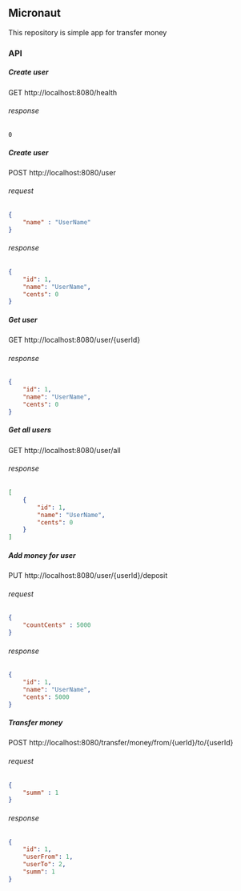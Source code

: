## Micronaut 

This repository is simple app for transfer money

### API 

##### Create user 

GET http://localhost:8080/health

###### response
```
0
```



##### Create user 

POST http://localhost:8080/user

###### request
```json
{
	"name" : "UserName"
}
```
###### response

```json
{
    "id": 1,
    "name": "UserName",
    "cents": 0
}
```

##### Get user 

GET http://localhost:8080/user/{userId}

###### response

```json
{
    "id": 1,
    "name": "UserName",
    "cents": 0
}
```

##### Get all users

GET http://localhost:8080/user/all

###### response

```json
[
    {
        "id": 1,
        "name": "UserName",
        "cents": 0
    }
]
```

##### Add money for user

PUT http://localhost:8080/user/{userId}/deposit

###### request
```json
{
	"countCents" : 5000
}
```

###### response

```json
{
    "id": 1,
    "name": "UserName",
    "cents": 5000
}
```

##### Transfer money

POST http://localhost:8080/transfer/money/from/{uerId}/to/{userId}

###### request
```json
{
	"summ" : 1
}
```


###### response

```json
{
    "id": 1,
    "userFrom": 1,
    "userTo": 2,
    "summ": 1
}
```